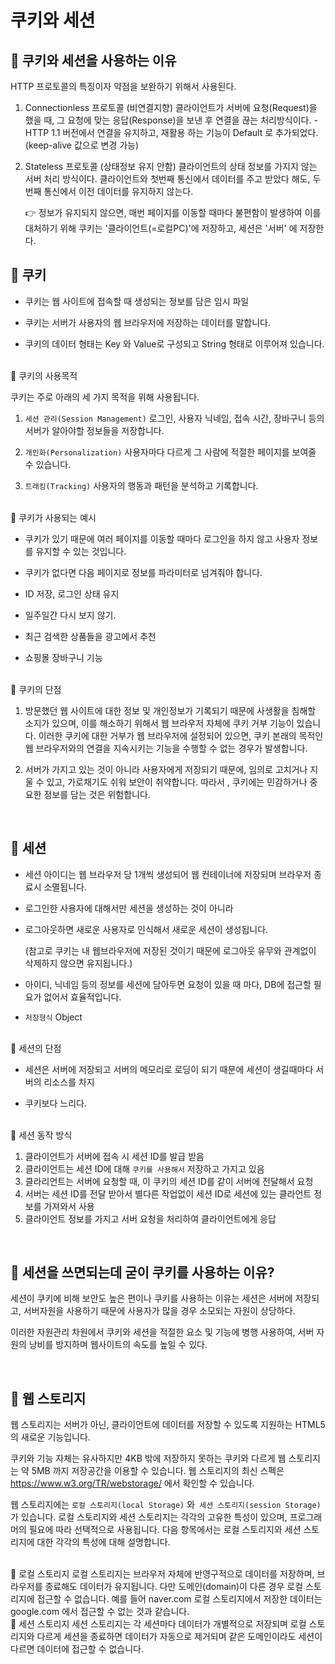 # 쿠키와 세션

## 📁 쿠키와 세션을 사용하는 이유

HTTP 프로토콜의 특징이자 약점을 보완하기 위해서 사용된다.

1.  Connectionless 프로토콜 (비연결지향)
    클라이언트가 서버에 요청(Request)을 했을 때,
    그 요청에 맞는 응답(Response)을 보낸 후 연결을 끊는 처리방식이다. - HTTP 1.1 버전에서 연결을 유지하고, 재활용 하는 기능이 Default 로 추가되었다.
    (keep-alive 값으로 변경 가능)

2.  Stateless 프로토콜 (상태정보 유지 안함)
    클라이언트의 상태 정보를 가지지 않는 서버 처리 방식이다.
    클라이언트와 첫번째 통신에서 데이터를 주고 받았다 해도,
    두번째 통신에서 이전 데이터를 유지하지 않는다.

    👉 정보가 유지되지 않으면, 매번 페이지를 이동할 때마다 불편함이 발생하여 이를 대처하기 위해 쿠키는 '클라이언트(=로컬PC)'에 저장하고, 세션은 '서버' 에 저장한다.

## 📁 쿠키

- 쿠키는 웹 사이트에 접속할 때 생성되는 정보를 담은 임시 파일

- 쿠키는 서버가 사용자의 웹 브라우저에 저장하는 데이터를 말합니다.

- 쿠키의 데이터 형태는 Key 와 Value로 구성되고 String 형태로 이루어져 있습니다.

<br/>
📌 쿠키의 사용목적

쿠키는 주로 아래의 세 가지 목적을 위해 사용됩니다.

1. `세션 관리(Session Management)` 로그인, 사용자 닉네임, 접속 시간, 장바구니 등의 서버가 알아야할 정보들을 저장합니다.

2. `개인화(Personalization)` 사용자마다 다르게 그 사람에 적절한 페이지를 보여줄 수 있습니다.

3. `트래킹(Tracking)` 사용자의 행동과 패턴을 분석하고 기록합니다.

<br/>
📌 쿠키가 사용되는 예시

- 쿠키가 있기 때문에 여러 페이지를 이동할 때마다 로그인을 하지 않고 사용자 정보를 유지할 수 있는 것입니다.

- 쿠키가 없다면 다음 페이지로 정보를 파라미터로 넘겨줘야 합니다.

- ID 저장, 로그인 상태 유지
- 일주일간 다시 보지 않기.
- 최근 검색한 상품들을 광고에서 추천
- 쇼핑몰 장바구니 기능

<br/>
📌 쿠키의 단점

1. 방문했던 웹 사이트에 대한 정보 및 개인정보가 기록되기 때문에 사생활을 침해할 소지가 있으며, 이를 해소하기 위해서 웹 브라우저 자체에 쿠키 거부 기능이 있습니다. 이러한 쿠키에 대한 거부가 웹 브라우저에 설정되어 있으면, 쿠키 본래의 목적인 웹 브라우저와의 연결을 지속시키는 기능을 수행할 수 없는 경우가 발생합니다.

2. 서버가 가지고 있는 것이 아니라 사용자에게 저장되기 때문에, 임의로 고치거나 지울 수 있고, 가로채기도 쉬워 보안이 취약합니다. 따라서 , 쿠키에는 민감하거나 중요한 정보를 담는 것은 위험합니다.

<br/>

## 📁 세션

- 세션 아이디는 웹 브라우저 당 1개씩 생성되어 웹 컨테이너에 저장되며 브라우저 종료시 소멸됩니다.

- 로그인한 사용자에 대해서만 세션을 생성하는 것이 아니라

- 로그아웃하면 새로운 사용자로 인식해서 새로운 세션이 생성됩니다.

  (참고로 쿠키는 내 웹브라우저에 저장된 것이기 때문에 로그아웃 유무와 관계없이 삭제하지 않으면 유지됩니다.)

- 아이디, 닉네임 등의 정보를 세션에 담아두면 요청이 있을 때 마다, DB에 접근할 필요가 없어서 효율적입니다.

- `저장형식` Object

<br/>
📌 세션의 단점 
 
 - 세션은 서버에 저장되고 서버의 메모리로 로딩이 되기 때문에 세션이 생길때마다 서버의 리소스를 차지

- 쿠키보다 느리다.

<br/>
📌 세션 동작 방식

1. 클라이언트가 서버에 접속 시 세션 ID를 발급 받음
2. 클라이언트는 세션 ID에 대해 `쿠키를 사용해서` 저장하고 가지고 있음
3. 클라리언트는 서버에 요청할 때, 이 쿠키의 세션 ID를 같이 서버에 전달해서 요청
4. 서버는 세션 ID를 전달 받아서 별다른 작업없이 세션 ID로 세션에 있는 클라언트 정보를 가져와서 사용
5. 클라이언트 정보를 가지고 서버 요청을 처리하여 클라이언트에게 응답

<br/>

## 📁 세션을 쓰면되는데 굳이 쿠키를 사용하는 이유?

세션이 쿠키에 비해 보안도 높은 편이나 쿠키를 사용하는 이유는
세션은 서버에 저장되고, 서버자원을 사용하기 때문에 사용자가 많을 경우 소모되는 자원이 상당하다.

이러한 자원관리 차원에서 쿠키와 세션을 적절한 요소 및 기능에 병행 사용하여,
서버 자원의 낭비를 방지하며 웹사이트의 속도를 높일 수 있다.

<br/>

## 📁 웹 스토리지

웹 스토리지는 서버가 아닌, 클라이언트에 데이터를 저장할 수 있도록 지원하는 HTML5의 새로운 기능입니다.

쿠키와 기능 자체는 유사하지만 4KB 밖에 저장하지 못하는 쿠키와 다르게 웹 스토리지는 약 5MB 까지 저장공간을 이용할 수 있습니다. 웹 스토리지의 최신 스펙은 https://www.w3.org/TR/webstorage/ 에서 확인할 수 있습니다.

웹 스토리지에는 `로컬 스토리지(local Storage)` 와` 세션 스토리지(session Storage)` 가 있습니다. 로컬 스토리지와 세션 스토리지는 각각의 고유한 특성이 있으며, 프로그래머의 필요에 따라 선택적으로 사용됩니다. 다음 항목에서는 로컬 스토리지와 세션 스토리지에 대한 각각의 특성에 대해 설명합니다.

<br/>
📌 로컬 스토리지
로컬 스토리지는 브라우저 자체에 반영구적으로 데이터를 저장하며, 브라우저를 종료해도 데이터가 유지됩니다. 다만 도메인(domain)이 다른 경우 로컬 스토리지에 접근할 수 없습니다. 예를 들어 naver.com 로컬 스토리지에서 저장한 데이터는 google.com 에서 접근할 수 없는 것과 같습니다.

<br/>
📌 세션 스토리지
세션 스토리지는 각 세션마다 데이터가 개별적으로 저장되며 로컬 스토리지와 다르게 세션을 종료하면 데이터가 자동으로 제거되며 같은 도메인이라도 세션이 다르면 데이터에 접근할 수 없습니다.
